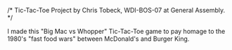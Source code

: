 /*   Tic-Tac-Toe Project by Chris Tobeck, WDI-BOS-07 at General Assembly.   */

I made this "Big Mac vs Whopper" Tic-Tac-Toe game to pay homage
to the 1980's "fast food wars" between McDonald's and Burger King.
